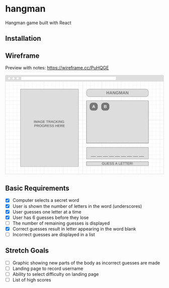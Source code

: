 # hangman
Hangman game built with React

## Installation


## Wireframe
Preview with notes: https://wireframe.cc/PuHQGE

![desktop mockup](docs/img/mockup_desktop.png)

## Basic Requirements
- [X] Computer selects a secret word
- [X] User is shown the number of letters in the word (underscores)
- [X] User guesses one letter at a time
- [X] User has 6 guesses before they lose
- [ ] The number of remaining guesses is displayed
- [X] Correct guesses result in letter appearing in the word blank
- [ ] Incorrect guesses are displayed in a list

## Stretch Goals
- [ ] Graphic showing new parts of the body as incorrect guesses are made
- [ ] Landing page to record username
- [ ] Ability to select difficulty on landing page
- [ ] List of high scores

